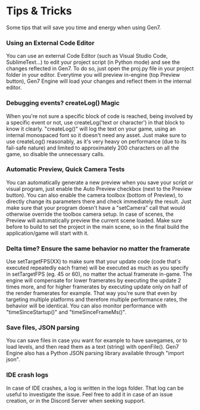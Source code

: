 # Tips & Tricks

Some tips that will save you time and energy when using Gen7.

### Using an External Code Editor

You can use an external Code Editor (such as Visual Studio Code, SublimeText...) to edit your project script (in Python mode) and see the changes reflected in Gen7. To do so, just open the proj.py file in your project folder in your editor. Everytime you will preview in-engine (top Preview button), Gen7 Engine will load your changes and reflect them in the internal editor.

### Debugging events? createLog() Magic

When you're not sure a specific block of code is reached, being involved by a specific event or not, use createLog('text or character') in that block to know it clearly. "createLog()" will log the text on your game, using an internal monospaced font so it doesn't need any asset. Just make sure to use createLog() reasonably, as it's very heavy on performance (due to its fail-safe nature) and limited to approximately 200 characters on all the game, so disable the unnecessary calls. 

### Automatic Preview, Quick Camera Tests

You can automatically generate a new preview when you save your script or visual program, just enable the Auto Preview checkbox (next to the Preview button). You can also enable the camera toolbox (bottom of Preview), to directly change its parameters there and check immediately the result. Just make sure that your program doesn't have a "setCamera" call that would otherwise override the toolbox camera setup.
In case of scenes, the Preview will automatically preview the current scene loaded. Make sure before to build to set the project in the main scene, so in the final build the application/game will start with it.

### Delta time? Ensure the same behavior no matter the framerate

Use setTargetFPS(XX) to make sure that your update code (code that's executed repeatedly each frame) will be executed as much as you specify in setTargetFPS (eg. 45 or 60), no matter the actual framerate in-game. The engine will compensate for lower framerates by executing the update 2 times more, and for higher framerates by executing update only on half of the render framerates for example.
That way you're sure that even by targeting multiple platforms and therefore multiple performance rates, the behavior will be identical.
You can also monitor performance with "timeSinceStartup()" and "timeSinceFrameMs()".

### Save files, JSON parsing

You can save files in case you want for example to have savegames, or to load levels, and then read them as a text (string) with openFile().
Gen7 Engine also has a Python JSON parsing library available through "import json".

### IDE crash logs

In case of IDE crashes, a log is written in the logs folder. That log can be useful to investigate the issue.
Feel free to add it in case of an issue creation, or in the Discord Server when seeking support.
